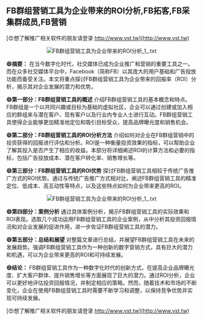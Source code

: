 ## **FB群组营销工具为企业带来的ROI分析,FB拓客,FB采集群成员,FB营销**

[😍想了解推广相关软件的朋友请登录 http://www.vst.tw](http://www.vst.tw)

 <center><img src="https://vst.tw/MP4/tuiguang/png/1.png" alt="FB群组营销工具为企业带来的ROI分析_1_.txt"></center>

**😄摘要：**
在当今数字化时代，社交媒体已成为企业推广和营销的重要工具之一。而在众多社交媒体平台中，Facebook（简称FB）以其庞大的用户基础和广告投放功能而备受关注。本文将重点探讨FB群组营销工具为企业带来的回报率（ROI）分析，揭示其对企业发展的潜力和优势。

**😄第一部分：FB群组营销工具的概述**
介绍FB群组营销工具的基本概念和特点。FB群组是一个以共同兴趣或目标为基础的虚拟社区，企业可以通过创建或加入相应的群组来与潜在客户、现有客户以及行业内专业人士进行互动。FB群组营销工具使得企业能够更加精准地定位和吸引目标受众，提高品牌曝光度和销售机会。

**😄第二部分：FB群组营销工具的ROI分析方法**
介绍如何对企业在FB群组营销中的投资获得的回报进行评估和分析。ROI是一种衡量投资效果的指标，可以帮助企业了解其投入是否产生了相应的收益。本部分将详细阐述ROI的计算方法和必要的指标，包括广告投放成本、潜在客户转化率、销售增长等。

**😄第三部分：FB群组营销工具的ROI优势**
探讨FB群组营销工具相较于传统广告推广方式的ROI优势。通过与传统广告推广方式相对比，阐述FB群组营销工具的精准定位、低成本、高互动性等特点，以及这些特点如何为企业带来更高的ROI。

 <center><img src="https://vst.tw/MP4/tuiguang/png/1.png" alt="FB群组营销工具为企业带来的ROI分析_1_.txt"></center>

**😄第四部分：案例分析**
通过具体案例分析，揭示FB群组营销工具的实际效果和ROI表现。选取几个成功运用FB群组营销工具的企业案例，从中分析其投资回报情况和对企业发展的促进作用，进一步佐证FB群组营销工具的潜力。

**😄第五部分：总结和展望**
对整篇文章进行总结，并展望FB群组营销工具在未来的发展趋势。强调FB群组营销工具作为一种创新的数字营销方式，具有巨大的潜力和机遇，可以为企业带来更高的ROI和可持续发展。

**😄结论：**
FB群组营销工具作为一种数字化时代的创新方式，在提高企业品牌曝光度、扩大客户群体、提升销售增长等方面展现了巨大的潜力。通过ROI分析，企业可以更好地评估投资回报情况，并制定相应的策略。然而，随着技术和市场的不断变化，企业在使用FB群组营销工具时需要不断学习和调整，以保持竞争优势并实现可持续发展。

[😍想了解推广相关软件的朋友请登录 http://www.vst.tw](http://www.vst.tw)



